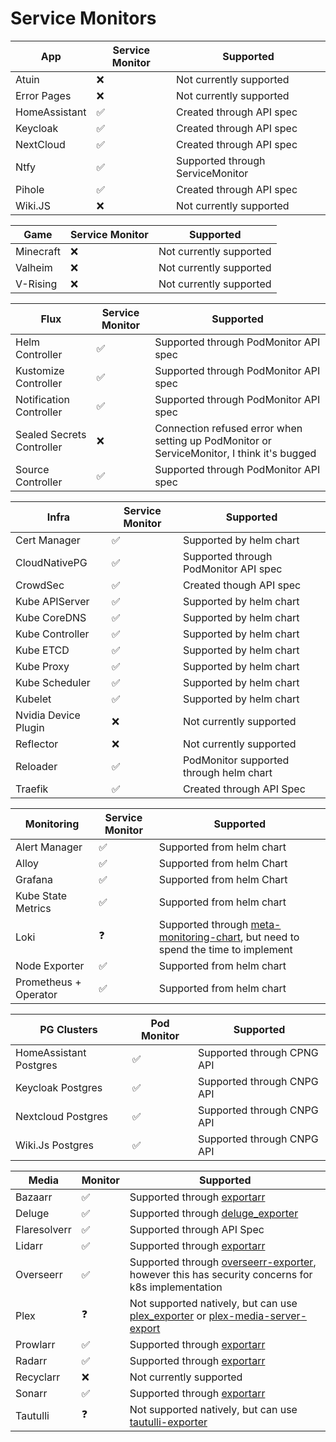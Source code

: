 # Service Monitors

| App           | Service Monitor | Supported                        |
| ------------- | --------------- | -------------------------------- |
| Atuin         | ❌              | Not currently supported          |
| Error Pages   | ❌              | Not currently supported          |
| HomeAssistant | ✅              | Created through API spec         |
| Keycloak      | ✅              | Created through API spec         |
| NextCloud     | ✅              | Created through API spec         |
| Ntfy          | ✅              | Supported through ServiceMonitor |
| Pihole        | ✅              | Created through API spec         |
| Wiki.JS       | ❌              | Not currently supported          |

| Game      | Service Monitor | Supported               |
| --------- | --------------- | ----------------------- |
| Minecraft | ❌              | Not currently supported |
| Valheim   | ❌              | Not currently supported |
| V-Rising  | ❌              | Not currently supported |

| Flux                      | Service Monitor | Supported                                                                                  |
| ------------------------- | --------------- | ------------------------------------------------------------------------------------------ |
| Helm Controller           | ✅              | Supported through PodMonitor API spec                                                      |
| Kustomize Controller      | ✅              | Supported through PodMonitor API spec                                                      |
| Notification Controller   | ✅              | Supported through PodMonitor API spec                                                      |
| Sealed Secrets Controller | ❌              | Connection refused error when setting up PodMonitor or ServiceMonitor, I think it's bugged |
| Source Controller         | ✅              | Supported through PodMonitor API spec                                                      |

| Infra                | Service Monitor | Supported                               |
| -------------------- | --------------- | --------------------------------------- |
| Cert Manager         | ✅              | Supported by helm chart                 |
| CloudNativePG        | ✅              | Supported through PodMonitor API spec   |
| CrowdSec             | ✅              | Created though API spec                 |
| Kube APIServer       | ✅              | Supported by helm chart                 |
| Kube CoreDNS         | ✅              | Supported by helm chart                 |
| Kube Controller      | ✅              | Supported by helm chart                 |
| Kube ETCD            | ✅              | Supported by helm chart                 |
| Kube Proxy           | ✅              | Supported by helm chart                 |
| Kube Scheduler       | ✅              | Supported by helm chart                 |
| Kubelet              | ✅              | Supported by helm chart                 |
| Nvidia Device Plugin | ❌              | Not currently supported                 |
| Reflector            | ❌              | Not currently supported                 |
| Reloader             | ✅              | PodMonitor supported through helm chart |
| Traefik              | ✅              | Created through API Spec                |

| Monitoring            | Service Monitor | Supported                                                                                                                            |
| --------------------- | --------------- | ------------------------------------------------------------------------------------------------------------------------------------ |
| Alert Manager         | ✅              | Supported from helm chart                                                                                                            |
| Alloy                 | ✅              | Supported from helm Chart                                                                                                            |
| Grafana               | ✅              | Supported from helm Chart                                                                                                            |
| Kube State Metrics    | ✅              | Supported from helm chart                                                                                                            |
| Loki                  | ❓              | Supported through [meta-monitoring-chart](https://github.com/grafana/meta-monitoring-chart), but need to spend the time to implement |
| Node Exporter         | ✅              | Supported from helm chart                                                                                                            |
| Prometheus + Operator | ✅              | Supported from helm chart                                                                                                            |

| PG Clusters            | Pod Monitor | Supported                  |
| ---------------------- | ----------- | -------------------------- |
| HomeAssistant Postgres | ✅          | Supported through CPNG API |
| Keycloak Postgres      | ✅          | Supported through CNPG API |
| Nextcloud Postgres     | ✅          | Supported through CNPG API |
| Wiki.Js Postgres       | ✅          | Supported through CNPG API |

| Media        | Monitor | Supported                                                                                                                                                                        |
| ------------ | ------- | -------------------------------------------------------------------------------------------------------------------------------------------------------------------------------- |
| Bazaarr      | ✅     | Supported through [exportarr](https://github.com/onedr0p/exportarr)                                                                     |
| Deluge       | ✅     | Supported through [deluge_exporter](https://github.com/tobbez/deluge_exporter)                                                               |
| Flaresolverr | ✅      | Supported through API Spec                                                                                                                                                       |
| Lidarr       | ✅     | Supported through [exportarr](https://github.com/onedr0p/exportarr)                                                                      |
| Overseerr    | ✅     | Supported through [overseerr-exporter](https://github.com/WillFantom/overseerr-exporter), however this has security concerns for k8s implementation |
| Plex         | ❓      | Not supported natively, but can use [plex_exporter](https://github.com/arnarg/plex_exporter) or [plex-media-server-export](https://github.com/axsuul/plex-media-server-exporter) |
| Prowlarr     | ✅     | Supported through [exportarr](https://github.com/onedr0p/exportarr)                                                                      |
| Radarr       | ✅     | Supported through [exportarr](https://github.com/onedr0p/exportarr)                                                                      |
| Recyclarr    | ❌    | Not currently supported                                                                                                                                                          |
| Sonarr       | ✅     | Supported through [exportarr](https://github.com/onedr0p/exportarr)                                                                      |
| Tautulli     | ❓      | Not supported natively, but can use [tautulli-exporter](https://github.com/nwalke/tautulli-exporter)                                                                             |
